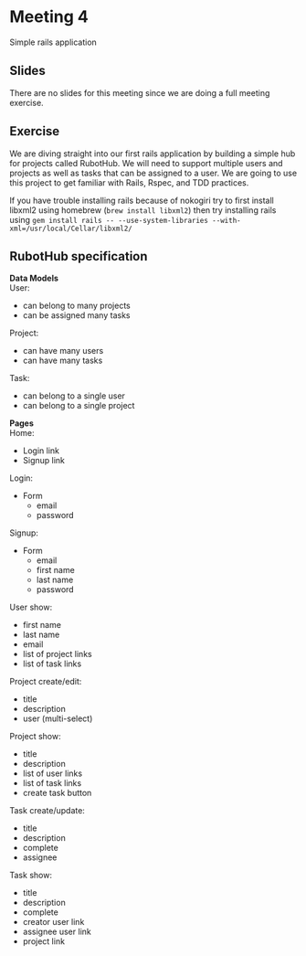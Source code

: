 # Meeting 4
Simple rails application

## Slides
There are no slides for this meeting since we are doing a full meeting exercise.

## Exercise
We are diving straight into our first rails application by building a simple hub for projects called RubotHub. We will need to support multiple users and projects as well as tasks that can be assigned to a user. We are going to use this project to get familiar with Rails, Rspec, and TDD practices.

If you have trouble installing rails because of nokogiri try to first install
libxml2 using homebrew (`brew install libxml2`) then try installing rails using `gem install rails -- --use-system-libraries --with-xml=/usr/local/Cellar/libxml2/`

## RubotHub specification
__Data Models__  
User:
* can belong to many projects
* can be assigned many tasks

Project:
* can have many users
* can have many tasks

Task:
* can belong to a single user
* can belong to a single project

__Pages__  
Home:
* Login link
* Signup link

Login:
* Form
    * email
    * password

Signup:
* Form
    * email
    * first name
    * last name
    * password

User show:
* first name
* last name
* email
* list of project links
* list of task links

Project create/edit:
* title
* description
* user (multi-select)

Project show:
* title
* description
* list of user links
* list of task links
* create task button

Task create/update:
* title
* description
* complete
* assignee

Task show:
* title
* description
* complete
* creator user link
* assignee user link
* project link
